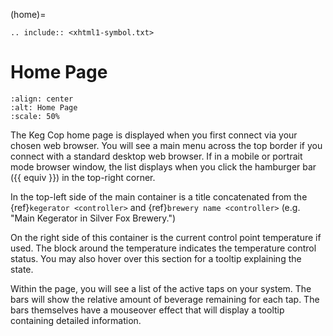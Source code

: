 (home)=

```{eval-rst}
.. include:: <xhtml1-symbol.txt>
```

# Home Page

```{image} home.png
:align: center
:alt: Home Page
:scale: 50%
```

The Keg Cop home page is displayed when you first connect via your chosen web browser.  You will see a main menu across the top border if you connect with a standard desktop web browser.  If in a mobile or portrait mode browser window, the list displays when you click the hamburger bar ({{ equiv }}) in the top-right corner.

In the top-left side of the main container is a title concatenated from the {ref}`kegerator <controller>` and {ref}`brewery name <controller>` (e.g. "Main Kegerator in Silver Fox Brewery.")

On the right side of this container is the current control point temperature if used.  The block around the temperature indicates the temperature control status. You may also hover over this section for a tooltip explaining the state.

Within the page, you will see a list of the active taps on your system.  The bars will show the relative amount of beverage remaining for each tap.  The bars themselves have a mouseover effect that will display a tooltip containing detailed information.
